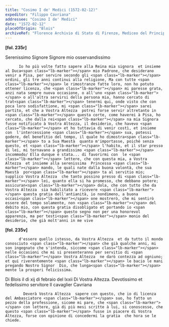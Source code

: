 ```yaml
---
title: "Cosimo I de' Medici (1572-02-12)"
expeditor: "Filippo Cavriana"
addressee: "Cosimo I de' Medici"
date: "1572-02-12"
placeOfOrigin: "Blois"
archiveRef: "Florence Archivio di Stato di Firenze, Mediceo del Principato, 571, fols. 235r-235v"
---
```



**[fol. 235r]**

Serenissimo Signore Signore  mio osservandissimo 


          Io ho più volte fatto sapere alla Reina mia signora  et insieme al Duca<span class="lb-marker"></span> mio Padrone, che desiderano venir a Pisa, per servire secondo gli <span class="lb-marker"></span> ordini, gli tre anni continui alla religione, Ma con tutte <span class="lb-marker"></span> le rimostranze fatte loro, non ho potuto ottener licenza, che <span class="lb-marker"></span> mi paresse grata, anzi nata sempre nuova occasione, o all'uno <span class="lb-marker"></span> o all'altra servirsi della persona mia, hanno cercato di trat<span class="lb-marker"></span> tenermi qui, onde visto che con poca loro sodisfattione, mi <span class="lb-marker"></span> sarei partito, et che a Vostra Altezza  potrei forse servir altretanto in <span class="lb-marker"></span> questa corte, come haverei à Pisa, ho cercato, che dalla rei<span class="lb-marker"></span> na mia Signora  fusse notificato à Vostra Altezza, il desiderio, che havevo <span class="lb-marker"></span> et ho tuttavia di venir costì, et insieme con  l'intercessione <span class="lb-marker"></span> sua, potessi godere, del benefitio del tempo, il quale ho dimostra<span class="lb-marker"></span> to a Sua Maestà  quanto m'importasse, poiché senza questo, et <span class="lb-marker"></span> l'habito, et il star presso di lei, mi tornavano a grandissimo <span class="lb-marker"></span> incommodo/ Ella dunque è stata... di favorirmi con  le <span class="lb-marker"></span> lettere, che con questa mia, a Vostra Altezza  et insieme alla serenissima  Princessa <span class="lb-marker"></span> mando, le quali nate dalla buona volontà, che sua Maestà  por<span class="lb-marker"></span> ta al servitio mio; supplico Vostra Altezza  che tanto possino presso di <span class="lb-marker"></span> lei, quanto ella si ha promesso, che debbano potere; assicuran<span class="lb-marker"></span> dola, che con tutto che da Vostra Altezza  sia habilitato a ricevere <span class="lb-marker"></span> questa gratia dell'antianità, io nondimeno, a buona occasi<span class="lb-marker"></span> one mostrerò, che mi sentirò essere del tempo solamente, non <span class="lb-marker"></span> del debito mio, con questa gratia disobligato et portando io <span class="lb-marker"></span> questo segno non per una honorevol apparenza, ma per testi<span class="lb-marker"></span> monio del desiderio, che già molt'anni in me vive
        


**[fol. 235v]**


          d'essere quello istesso, da Vostra Altezza  et da tutto il mondo conosciuto <span class="lb-marker"></span> che già qualche anni, mi son ingegnato che s'intenda, siccome <span class="lb-marker"></span> nelle occasioni che mi si presenteranno per servitio di <span class="lb-marker"></span> Vostra Altezza  ne darò contezza ad ogniuno; et qui riverentemente <span class="lb-marker"></span> le bacio le mani pregando Nostro Signor  Dio, che lunga<span class="lb-marker"></span> mente la prosperi felicissima.
        

Di Blois il dì xij di febraio del lxxii<span class="lb-marker"></span> Di Vostra  Altezza.
          <span class="lb-marker"></span> Devotissimo  et fedelissimo  servitore
          <span class="lb-marker"></span> Il cavaglier Cavriana


            Deverà Vostra Altezza  sapere con questo, che io di licenza del Ambasciatore <span class="lb-marker"></span> suo, ho fatto un pezzo della professione, sicome mi pare, che <span class="lb-marker"></span> con lettere, già di più mesi scritte à lui, si conoscesse, che questo <span class="lb-marker"></span> fusse in piacere di Vostra Altezza, forse con opinione di concedermi la gratia  che hora se le chiede.
          



